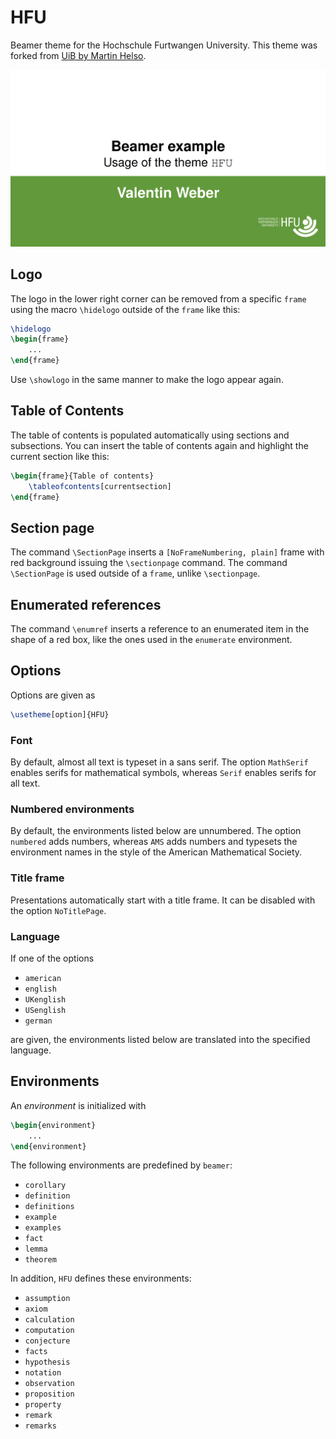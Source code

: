 # HFU
Beamer theme for the Hochschule Furtwangen University.
This theme was forked from [UiB by Martin Helso](https://github.com/martinhelso/UiB).

![Image of first slide](HFU-images/preview.png)

## Logo
The logo in the lower right corner can be removed from a specific `frame`
using the macro `\hidelogo` outside of the `frame` like this:
```LaTeX
\hidelogo
\begin{frame}
    ...
\end{frame}
```
Use `\showlogo` in the same manner to make the logo appear again. 

## Table of Contents
The table of contents is populated automatically using sections and subsections.
You can insert the table of contents again and highlight the current section like this: 
```LaTeX
\begin{frame}{Table of contents}
    \tableofcontents[currentsection]
\end{frame}
```

## Section page
The command `\SectionPage` inserts a `[NoFrameNumbering, plain]` frame
with red background issuing the `\sectionpage` command.
The command `\SectionPage` is used outside of a `frame`,
unlike `\sectionpage`. 

## Enumerated references
The command `\enumref` inserts a reference to an enumerated item
in the shape of a red box,
like the ones used in the `enumerate` environment.

## Options
Options are given as
```LaTeX
\usetheme[option]{HFU}
```

### Font
By default,
almost all text is typeset in a sans serif.
The option `MathSerif` enables serifs for mathematical symbols,
whereas `Serif` enables serifs for all text.

### Numbered environments
By default,
the environments listed below are unnumbered.
The option `numbered` adds numbers,
whereas `AMS` adds numbers and typesets the environment names
in the style of the American Mathematical Society.

### Title frame
Presentations automatically start with a title frame.
It can be disabled with the option `NoTitlePage`.

### Language
If one of the options
* `american`
* `english`
* `UKenglish`
* `USenglish`
* `german`

are given,
the environments listed below are translated into the specified language.

## Environments
An _environment_ is initialized with
```LaTeX
\begin{environment}
    ...
\end{environment}
```
The following environments are predefined by `beamer`:
* `corollary`
* `definition`
* `definitions`
* `example`
* `examples`
* `fact`
* `lemma`
* `theorem`

In addition, `HFU` defines these environments:
* `assumption`
* `axiom`
* `calculation`
* `computation`
* `conjecture`
* `facts`
* `hypothesis`
* `notation`
* `observation`
* `proposition`
* `property`
* `remark`
* `remarks`
